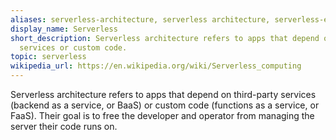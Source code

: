 ```yaml
---
aliases: serverless-architecture, serverless architecture, serverless-examples
display_name: Serverless
short_description: Serverless architecture refers to apps that depend on third-party
  services or custom code.
topic: serverless
wikipedia_url: https://en.wikipedia.org/wiki/Serverless_computing
---
```

Serverless architecture refers to apps that depend on third-party services (backend as a service, or BaaS) or custom code (functions as a service, or FaaS). Their goal is to free the developer and operator from managing the server their code runs on.
